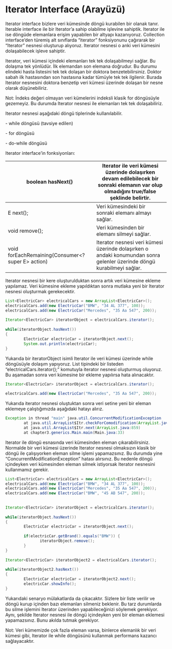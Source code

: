  # Iterator Interface (Arayüzü)

Iterator interface bizlere veri kümesinde döngü kurabilen bir olanak tanır. Iterable interface ile bir Iterator’a sahip olabilme işlevine sahiptik. Iterator ile ise döngüde elemanlara erişim yapabilen bir altyapı kazanıyoruz. Collection interface’den türemiş alt sınıflarda “iterator” fonksiyonunu çağırarak bir “Iterator” nesnesi oluşturup alıyoruz. Iterator nesnesi o anki veri kümesini dolaşabilecek işleve sahiptir. 

Iterator, veri kümesi içindeki elemanları tek tek dolaşabilmeyi sağlar. Bu dolaşma tek yönlüdür. İlk elemandan son elemana doğrudur. Bu durumu elindeki hasta listesini tek tek dolaşan bir doktora benzetebilirsiniz. Doktor sabah ilk hastasından son hastasına kadar tümüyle tek tek ilgilenir. Burada Iterator nesnesini doktora benzetip veri kümesi üzerinde dolaşan bir nesne olarak düşünebiliriz. 

Not: İndeks değeri olmayan veri kümelerini indeksli klasik for döngüsüyle gezemeyiz. Bu durumda Iterator nesnesi ile elemanları tek tek dolaşabiliriz. 

Iterator nesnesi aşağıdaki döngü tiplerinde kullanılabilir. 

\-    while döngüsü (tavsiye edilen)

\-    for döngüsü

\-    do-while döngüsü 

Iterator interface’in fonksiyonları: 

| boolean  hasNext()                                 | Iterator ile  veri kümesi üzerinde dolaşırken devam edilebilecek bir sonraki elemanın var  olup olmadığını true/false şeklinde belirtir. |
| -------------------------------------------------- | ------------------------------------------------------------ |
| E next();                                          | Veri  kümesindeki bir sonraki elemanı almayı sağlar.         |
| void remove();                                     | Veri kümesinden  bir elemanı silmeyi sağlar.                 |
| void forEachRemaining(Consumer<?  super E> action) | Iterator  nesnesi veri kümesi üzerinde dolaşırken o andaki konumundan sonra gelenler  üzerinde döngü kurabilmeyi sağlar. |

 Iterator nesnesi bir kere oluşturulduktan sonra artık veri kümesine ekleme yapılamaz. Veri kümesine ekleme yapıldıktan sonra mutlaka yeni bir Iterator nesnesi oluşturmak gerekecektir. 

```java
List<ElectricCar> electricalCars = new ArrayList<ElectricCar>();
electricalCars.add(new ElectricCar("BMW", "34 AL 377", 100));
electricalCars.add(new ElectricCar("Mercedes", "35 Aa 547", 200));
 
Iterator<ElectricCar> iteratorObject = electricalCars.iterator();
 
while(iteratorObject.hasNext()) 
{       
        ElectricCar electricCar = iteratorObject.next();
        System.out.println(electricCar);
}
```

 Yukarıda bir iteratorObject isimli Iterator ile veri kümesi üzerinde while döngüsüyle dolaşım yapıyoruz. List tipindeki bir listeden “electricalCars.iterator();” komutuyla iterator nesnesi oluşturmuş oluyoruz. Bu aşamadan sonra veri kümesine bir ekleme yapılırsa hata alınacaktır. 

```java
Iterator<ElectricCar> iteratorObject = electricalCars.iterator();
 
electricalCars.add(new ElectricCar("Mercedes", "35 Aa 547", 200));
```

Yukarıda iterator nesnesi oluştuktan sonra veri setine yeni bir eleman eklemeye çalıştığımızda aşağıdaki hatayı alırız. 

```java
Exception in thread "main" java.util.ConcurrentModificationException
        at java.util.ArrayList$Itr.checkForComodification(ArrayList.java:909)
        at java.util.ArrayList$Itr.next(ArrayList.java:859)
        at chapter3.generics.Main.main(Main.java:33)
```

 Iterator ile döngü esnasında veri kümesinden eleman çıkarabilirsiniz. Normalde bir veri kümesi üzerinde Iterator nesnesi olmaksızın klasik bir döngü ile çalışıyorken eleman silme işlemi yapamazsınız. Bu durumda yine “ConcurrentModificationException” hatası alırsınız. Bu nedenle döngü içindeyken veri kümesinden eleman silmek istiyorsak Iterator nesnesini kullanmamız gerekir. 

```java
List<ElectricCar> electricalCars = new ArrayList<ElectricCar>();
electricalCars.add(new ElectricCar("BMW", "34 AL 377", 100));
electricalCars.add(new ElectricCar("Mercedes", "35 Aa 547", 200));
electricalCars.add(new ElectricCar("BMW", "45 AB 547", 200));
 
 
Iterator<ElectricCar> iteratorObject = electricalCars.iterator();
 
while(iteratorObject.hasNext()) 
{       
        ElectricCar electricCar = iteratorObject.next();
        
        if(electricCar.getBrand().equals("BMW")) {
               iteratorObject.remove();
        }
}
 
Iterator<ElectricCar> iteratorObject2 = electricalCars.iterator();
 
while(iteratorObject2.hasNext()) 
{       
        ElectricCar electricCar = iteratorObject2.next();
        electricCar.showInfo();
}
```

 Yukarıdaki senaryo mülakatlarda da çıkacaktır. Sizlere bir liste verilir ve döngü kurup içinden bazı elemanları silmeniz beklenir. Bu tarz durumlarda bu silme işlemini Iterator üzerinden yapabileceğinizi söylemek gerekiyor. Aynı, şekilde Iterator nesnesi ile döngü içindeyken yeni bir eleman eklemesi yapamazsınız. Bunu akılda tutmak gerekiyor. 

Not: Veri kümemizde çok fazla eleman varsa, binlerce elemanlık bir veri kümesi gibi, Iterator ile while döngüsünü kullanmak performans kazancı sağlayacaktır.
